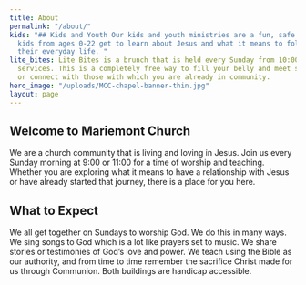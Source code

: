 ```yaml
---
title: About
permalink: "/about/"
kids: "## Kids and Youth Our kids and youth ministries are a fun, safe place where
  kids from ages 0-22 get to learn about Jesus and what it means to follow Him in
  their everyday life. "
lite_bites: Lite Bites is a brunch that is held every Sunday from 10:00-11:00 in between
  services. This is a completely free way to fill your belly and meet some new friends
  or connect with those with which you are already in community.
hero_image: "/uploads/MCC-chapel-banner-thin.jpg"
layout: page
---
```


## Welcome to Mariemont Church

We are a church community that is living and loving in Jesus. Join us every Sunday morning at 9:00 or 11:00 for a time of worship and teaching. Whether you are exploring what it means to have a relationship with Jesus or have already started that journey, there is a place for you here.

## What to Expect

We all get together on Sundays to worship God. We do this in many ways. We sing songs to God which is a lot like prayers set to music. We share stories or testimonies of God’s love and power. We teach using the Bible as our authority, and from time to time remember the sacrifice Christ made for us through Communion. Both buildings are handicap accessible.